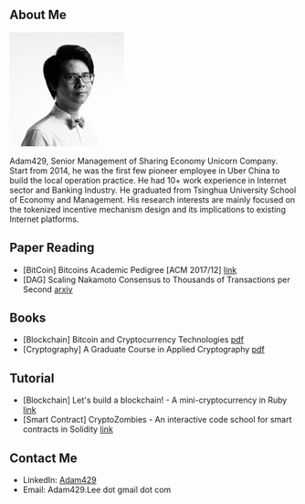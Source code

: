 ## About Me

![Profile](img/profile.jpg)

Adam429, Senior Management of Sharing Economy Unicorn Company. Start from 2014, he was the first few pioneer employee in Uber China to build the local operation practice. He had 10+ work experience in Internet sector and Banking Industry. He graduated from Tsinghua University School of Economy and Management. His research interests are mainly focused on the tokenized incentive mechanism design and its implications to existing Internet platforms. 


## Paper Reading

* [BitCoin] Bitcoins Academic Pedigree [ACM 2017/12] [link](https://cacm.acm.org/magazines/2017/12/223058-bitcoins-academic-pedigree/fulltext)
* [DAG] Scaling Nakamoto Consensus to Thousands of Transactions per Second [arxiv](https://arxiv.org/abs/1805.03870)

## Books

* [Blockchain] Bitcoin and Cryptocurrency Technologies [pdf](https://d28rh4a8wq0iu5.cloudfront.net/bitcointech/readings/princeton_bitcoin_book.pdf) 
* [Cryptography] A Graduate Course in Applied Cryptography [pdf](https://crypto.stanford.edu/~dabo/cryptobook/BonehShoup_0_4.pdf)

## Tutorial

* [Blockchain] Let's build a blockchain! - A mini-cryptocurrency in Ruby [link](https://github.com/Haseeb-Qureshi/lets-build-a-blockchain)
* [Smart Contract] CryptoZombies - An interactive code school for smart contracts in Solidity [link](https://cryptozombies.io/)


## Contact Me

* LinkedIn: [Adam429](https://www.linkedin.com/in/bo-li-adam429/)
* Email: Adam429.Lee dot gmail dot com